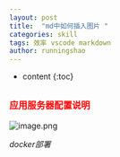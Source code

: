 ```yaml
---
layout: post
title:  "md中如何插入图片 "
categories: skill
tags: 效率 vscode markdown
author: runningshao
---
```


* content
{:toc}

## <font size="3" color=red>应用服务器配置说明</font>

![image.png](https://i.loli.net/2019/11/18/TPv8f4shLyrRDot.png)

<i class="fa fa-weixin">docker部署

<head> 
    <script defer src="https://use.fontawesome.com/releases/v5.0.13/js/all.js"></script> 
    <script defer src="https://use.fontawesome.com/releases/v5.0.13/js/v4-shims.js"></script> 
</head> 
<link rel="stylesheet" href="https://use.fontawesome.com/releases/v5.0.13/css/all.css">